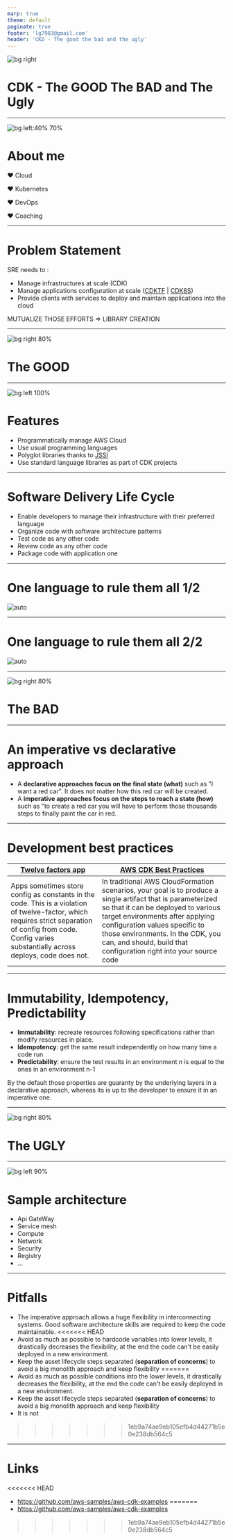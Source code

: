 ```yaml
---
marp: true
theme: default
paginate: true
footer: 'lg7983@gmail.com'
header: 'CKD - The good the bad and the ugly'
---
```


![bg right ](https://ih1.redbubble.net/image.1084494606.3667/fmp,x_small,gloss,wall_texture,product,750x1000.jpg)

# CDK - The GOOD The BAD and The Ugly

---

![bg left:40% 70%](img/laurent.png)

# About me

❤ Cloud

❤ Kubernetes

❤ DevOps

❤ Coaching

---

# Problem Statement

<!--
Lien avec les SRE qui doivent gérer de l'infrastructure avec du code
-->
SRE needs to :

- Manage infrastructures at scale (CDK)
- Manage applications configuration at scale ([CDKTF](https://www.terraform.io/cdktf) | [CDK8S](https://cdk8s.io/))
- Provide clients with services to deploy and maintain applications into the cloud

MUTUALIZE THOSE EFFORTS => LIBRARY CREATION

---
<!-- ![bg right 80%](https://bamfstyle.com/wp-content/uploads/2020/05/manwithnoname-main1.jpg) -->
![bg right 80%](img/the_good.jpg)
# The GOOD

---

![bg left 100%](img/aws-cdk.jpg)
# Features

- Programmatically manage AWS Cloud
- Use usual programming languages
- Polyglot libraries thanks to [JSSI](https://github.com/aws/jsii)
- Use standard language libraries as part of CDK projects

---

# Software Delivery Life Cycle

- Enable developers to manage their infrastructure with their preferred language
- Organize code with software architecture patterns
- Test code as any other code
- Review code as any other code
- Package code with application one

---

# One language to rule them all 1/2

![auto](img/pipelines.drawio.png)

---

# One language to rule them all 2/2

![auto](img/single-pipeline.drawio.png)

---

![bg right 80%](img/the_bad.jpg)
# The BAD

---

# An imperative vs declarative approach

- A **declarative approaches focus on the final state (what)** such as "I want a red car". It does not matter how this red car will be created.
- A **imperative approaches focus on the steps to reach a state (how)** such as "to create a red car you will have to perform those thousands steps to finally paint the car in red.

---

# Development best practices

| [Twelve factors app](https://12factor.net/config) | [AWS CDK Best Practices](https://docs.aws.amazon.com/cdk/v2/guide/best-practices.html) |
|--------------------|------------------------|
|Apps sometimes store config as constants in the code. This is a violation of twelve-factor, which requires strict separation of config from code. Config varies substantially across deploys, code does not.|In traditional AWS CloudFormation scenarios, your goal is to produce a single artifact that is parameterized so that it can be deployed to various target environments after applying configuration values specific to those environments. In the CDK, you can, and should, build that configuration right into your source code|

---

# Immutability, Idempotency, Predictability

- **Immutability**: recreate resources following specifications rather than modify resources in place.
- **Idempotency**: get the same result independently on how many time a code run
- **Predictability**: ensure the test results in an environment n is equal to the ones in an environment n-1

By the default those properties are guaranty by the underlying layers in a declarative approach, whereas its is up to the developer to ensure it in an imperative one.

---

![bg right 80%](img/the_ugly.jpg)

# The UGLY

---

![bg left 90%](img/ms-archi.drawio.png)

# Sample architecture

- Api GateWay
- Service mesh
- Compute
- Network
- Security
- Registry
- ...
  
---

# Pitfalls

- The imperative approach allows a huge flexibility in interconnecting systems. Good software architecture skills are required to keep the code maintainable.
<<<<<<< HEAD
- Avoid as much as possible to hardcode variables into lower levels, it drastically decreases the flexibility, at the end the code can't be easily deployed in a new environment.
- Keep the asset lifecycle steps separated (**separation of concerns**) to avoid a big monolith approach and keep flexibility
=======
- Avoid as much as possible conditions into the lower levels, it drastically decreases the flexibility, at the end the code can't be easily deployed in a new environment.
- Keep the asset lifecycle steps separated (**separation of concerns**) to avoid a big monolith approach and keep flexibility
- It is not
>>>>>>> 1eb9a74ae9eb105efb4d44271b5e0e238db564c5

---

# Links

<<<<<<< HEAD
- <https://github.com/aws-samples/aws-cdk-examples>
=======
- https://github.com/aws-samples/aws-cdk-examples

>>>>>>> 1eb9a74ae9eb105efb4d44271b5e0e238db564c5

